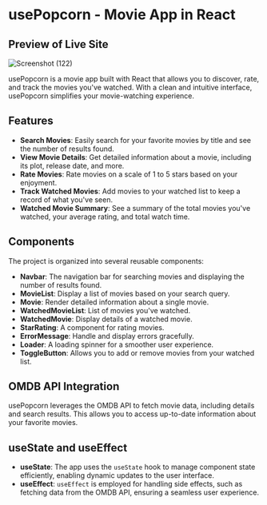 # usePopcorn - Movie App in React

## Preview of Live Site
![Screenshot (122)](https://github.com/sougata-github/use-popcorn/assets/102734212/1d2f499f-9069-4363-8cf1-6e566f33e962)




usePopcorn is a movie app built with React that allows you to discover, rate, and track the movies you've watched. With a clean and intuitive interface, usePopcorn simplifies your movie-watching experience.

## Features

- **Search Movies**: Easily search for your favorite movies by title and see the number of results found.
- **View Movie Details**: Get detailed information about a movie, including its plot, release date, and more.
- **Rate Movies**: Rate movies on a scale of 1 to 5 stars based on your enjoyment.
- **Track Watched Movies**: Add movies to your watched list to keep a record of what you've seen.
- **Watched Movie Summary**: See a summary of the total movies you've watched, your average rating, and total watch time.

## Components

The project is organized into several reusable components:

- **Navbar**: The navigation bar for searching movies and displaying the number of results found.
- **MovieList**: Display a list of movies based on your search query.
- **Movie**: Render detailed information about a single movie.
- **WatchedMovieList**: List of movies you've watched.
- **WatchedMovie**: Display details of a watched movie.
- **StarRating**: A component for rating movies.
- **ErrorMessage**: Handle and display errors gracefully.
- **Loader**: A loading spinner for a smoother user experience.
- **ToggleButton**: Allows you to add or remove movies from your watched list.

## OMDB API Integration

usePopcorn leverages the OMDB API to fetch movie data, including details and search results. This allows you to access up-to-date information about your favorite movies.

## useState and useEffect

- **useState**: The app uses the `useState` hook to manage component state efficiently, enabling dynamic updates to the user interface.
- **useEffect**: `useEffect` is employed for handling side effects, such as fetching data from the OMDB API, ensuring a seamless user experience.


